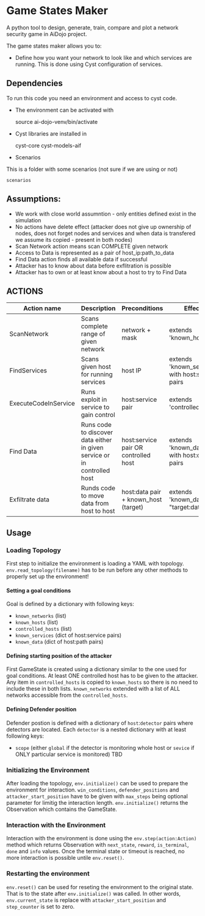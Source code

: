 # Game States Maker
A python tool to design, generate, train, compare and plot a network security game in AiDojo project.

The game states maker allows you to:
- Define how you want your network to look like and which services are running. This is done using Cyst configuration of services.


## Dependencies
To run this code you need an environment and access to cyst code. 

- The environment can be activated with

    source ai-dojo-venv/bin/activate

- Cyst libraries are installed in 

    cyst-core
    cyst-models-aif

- Scenarios

This is a folder with some scenarios (not sure if we are using or not)

    scenarios


## Assumptions:
* We work with close world assumntion - only entities defined exist in the simulation
* No actions have delete effect (attacker does not give up ownership of nodes, does not forget nodes and services and when data is transfered we assume its copied - present in both nodes)
* Scan Network action means scan COMPLETE given network
* Access to Data is represented as a pair of host_ip:path_to_data
* Find Data action finds all available data if successful
* Attacker has to know about data before exflitration is possible
* Attacker has to own or at least know about a host to try to Find Data

## ACTIONS
| Action name          | Description                                                              | Preconditions                         | Effects                                          |
|----------------------|--------------------------------------------------------------------------|---------------------------------------|--------------------------------------------------|
| ScanNetwork          | Scans complete range of given network                                    | network + mask                        | extends 'known_hosts'                            |
| FindServices         | Scans given host for running services                                    | host IP                               | extends 'known_services' with host:service pairs |
| ExecuteCodeInService | Runs exploit in service to gain control                                  | host:service pair                     | extends 'controlled_hosts'                       |
| Find Data            | Runs code to discover data either in given service or in controlled host | host:service pair  OR controlled host | extends 'known_data' with host:data pairs        |
| Exfiltrate data      | Runds code to move data from host to host                                | host:data pair + known_host (target)  | extends 'known_data with "target:data" pair      |

## Usage
### Loading Topology
First step to initialize the environment is loading a YAML with topology. `env.read_topology(filename)` has to be run before any other methods to properly set up the environment!

#### Setting a goal conditions
Goal is defined by a dictionary with following keys:
* `known_networks` (list)
* `known_hosts` (list)
* `controlled_hosts` (list)
* `known_services` (dict of host:service pairs)
* `known_data` (dict of host:path pairs)

#### Defining starting position of the attacker
First GameState is created using a dictionary similar to the one used for goal conditions. At least ONE controlled host has to be given to the attacker. Any item in `controlled_hosts` is copied to `known_hosts` so there is no need to include these in both lists. `known_networks` extended with a list of ALL networks accessible from the `controlled_hosts`.

#### Defining Defender position
Defender postion is defined with a dictionary of `host`:`detector` pairs where detectors are located. Each `detector` is a nested dictionary with at least following keys:
* `scope` (either `global` if the detector is monitoring whole host or `sevice` if ONLY particular service is monitored)
TBD

### Initializing the Environment
After loading the topology, `env.initialize()` can be used to prepare the environment for interaction. `win_conditions`, `defender_positions` and `attacker_start_position` have to be given with `max_steps` being optional parameter for limitig the interaction length. `env.initialize()` returns the Observation which contains the GameState.

### Interaction with the Environment
Interaction with the environment is done using the `env.step(action:Action)` method which returns Observation with `next_state`, `reward`, `is_terminal`, `done` and `info` values. Once the terminal state or timeout is reached, no more interaction is possible untile `env.reset()`.

### Restarting the environment
`env.reset()` can be used for reseting the environment to the original state. That is to the state after `env.initialize()` was called. In other words, `env.current_state` is replace with `attacker_start_position` and `step_counter` is set to zero.


